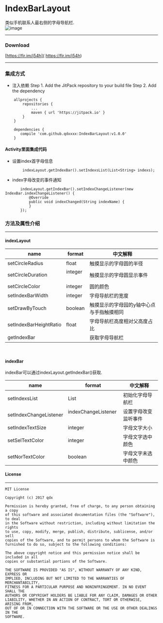 # IndexBarLayout
类似手机联系人最右侧的字母导航栏.
<br/>
 ![image](https://github.com/qdxxxx/IndexBarLayout/blob/master/appGif/GIF.gif)
 

 
 ---
 ### Download
 [https://fir.im/j54h]( https://fir.im/j54h)

 ---
### 集成方式

 - 注入依赖
 Step 1. Add the JitPack repository to your build file
 Step 2. Add the dependency
```
	allprojects {
		repositories {
			...
			maven { url 'https://jitpack.io' }
		}
	}
```
```
	dependencies {
 	   compile 'com.github.qdxxxx:IndexBarLayout:v1.0.0'
	}
```

#### Activity里面集成代码
 - 设置index首字母信息
```
        indexLayout.getIndexBar().setIndexsList(List<String> indexs);
```

 - index字母改变的事件通知
 ```
        indexLayout.getIndexBar().setIndexChangeListener(new IndexBar.indexChangeListener() {
            @Override
            public void indexChanged(String indexName) {
            }
        });
 ```
 


 
### 方法及属性介绍
---

#### indexLayout

name                   | format     |中文解释
----                   |------      |----
setCircleRadius        | float    	|触摸显示的字母圆的半径
setCircleDuration      | integer   	|触摸显示的字母圆显示事件
setCircleColor         | integer	  |圆的颜色
setIndexBarWidth       | integer 	  |字母导航栏的宽度
setDrawByTouch         | boolean  	|触摸显示的字母园的y轴中心点与手指触摸相同
setIndexBarHeightRatio | float      |字母导航栏高度相对父高度占比
getIndexBar	           |            |获取字母导航栏

<br/>

#### indexBar

indexBar可以通过indexLayout.getIndexBar()获取.

name                   | format               |中文解释
----                   |------                |----
setIndexsList          | List<String>         |初始化字母导航栏
setIndexChangeListener | indexChangeListener  |设置字母改变监听事件
setIndexTextSize       | integer	      |字母文字大小
setSelTextColor        | integer 	      |字母文字选中颜色
setNorTextColor        | boolean  	      |字母文字未选中颜色

####  License
---

```
MIT License

Copyright (c) 2017 qdx

Permission is hereby granted, free of charge, to any person obtaining a copy
of this software and associated documentation files (the "Software"), to deal
in the Software without restriction, including without limitation the rights
to use, copy, modify, merge, publish, distribute, sublicense, and/or sell
copies of the Software, and to permit persons to whom the Software is
furnished to do so, subject to the following conditions:

The above copyright notice and this permission notice shall be included in all
copies or substantial portions of the Software.

THE SOFTWARE IS PROVIDED "AS IS", WITHOUT WARRANTY OF ANY KIND, EXPRESS OR
IMPLIED, INCLUDING BUT NOT LIMITED TO THE WARRANTIES OF MERCHANTABILITY,
FITNESS FOR A PARTICULAR PURPOSE AND NONINFRINGEMENT. IN NO EVENT SHALL THE
AUTHORS OR COPYRIGHT HOLDERS BE LIABLE FOR ANY CLAIM, DAMAGES OR OTHER
LIABILITY, WHETHER IN AN ACTION OF CONTRACT, TORT OR OTHERWISE, ARISING FROM,
OUT OF OR IN CONNECTION WITH THE SOFTWARE OR THE USE OR OTHER DEALINGS IN THE
SOFTWARE.
```
